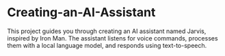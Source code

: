 # Creating-an-AI-Assistant
This project guides you through creating an AI assistant named Jarvis, inspired by Iron Man. The assistant listens for voice commands, processes them with a local language model, and responds using text-to-speech.
